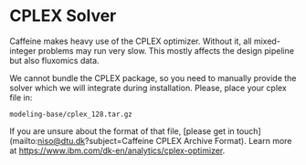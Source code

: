 # CPLEX Solver

Caffeine makes heavy use of the CPLEX optimizer. Without it, all mixed-integer
problems may run very slow. This mostly affects the design pipeline but also
fluxomics data.

We cannot bundle the CPLEX package, so you need to manually provide the solver
which we will integrate during installation. Please, place your cplex file in:

```
modeling-base/cplex_128.tar.gz
```

If you are unsure about the format of that file, [please get in
touch](mailto:niso@dtu.dk?subject=Caffeine CPLEX Archive Format).
Learn more at https://www.ibm.com/dk-en/analytics/cplex-optimizer.
